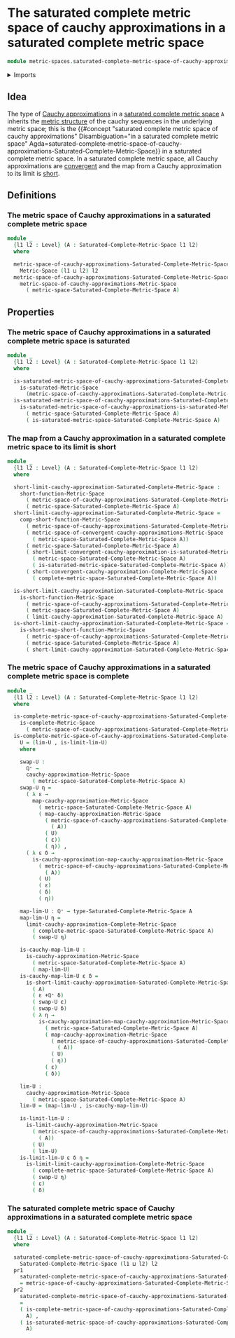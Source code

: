 # The saturated complete metric space of cauchy approximations in a saturated complete metric space

```agda
module metric-spaces.saturated-complete-metric-space-of-cauchy-approximations-in-a-saturated-complete-metric-space where
```

<details><summary>Imports</summary>

```agda
open import elementary-number-theory.positive-rational-numbers

open import foundation.dependent-pair-types
open import foundation.function-types
open import foundation.universe-levels

open import metric-spaces.cauchy-approximations-metric-spaces
open import metric-spaces.complete-metric-spaces
open import metric-spaces.convergent-cauchy-approximations-metric-spaces
open import metric-spaces.dependent-products-metric-spaces
open import metric-spaces.metric-space-of-cauchy-approximations-in-a-complete-metric-space
open import metric-spaces.metric-space-of-cauchy-approximations-in-a-metric-space
open import metric-spaces.metric-space-of-convergent-cauchy-approximations-in-a-metric-space
open import metric-spaces.metric-spaces
open import metric-spaces.saturated-complete-metric-spaces
open import metric-spaces.saturated-metric-spaces
open import metric-spaces.short-functions-metric-spaces
open import metric-spaces.subspaces-metric-spaces
```

</details>

## Idea

The type of
[Cauchy approximations](metric-spaces.cauchy-approximations-metric-spaces.md) in
a
[saturated complete metric space](metric-spaces.saturated-complete-metric-spaces.md)
`A` inherits the
[metric structure](metric-spaces.metric-space-of-cauchy-approximations-in-a-metric-space.md)
of the cauchy sequences in the underlying metric space; this is the
{{#concept "saturated complete metric space of cauchy approximations" Disambiguation="in a saturated complete metric space" Agda=saturated-complete-metric-space-of-cauchy-approximations-Saturated-Complete-Metric-Space}}
in a saturated complete metric space. In a saturated complete metric space, all
Cauchy approximations are
[convergent](metric-spaces.convergent-cauchy-approximations-metric-spaces.md)
and the map from a Cauchy approximation to its limit is
[short](metric-spaces.short-functions-metric-spaces.md).

## Definitions

### The metric space of Cauchy approximations in a saturated complete metric space

```agda
module _
  {l1 l2 : Level} (A : Saturated-Complete-Metric-Space l1 l2)
  where

  metric-space-of-cauchy-approximations-Saturated-Complete-Metric-Space :
    Metric-Space (l1 ⊔ l2) l2
  metric-space-of-cauchy-approximations-Saturated-Complete-Metric-Space =
    metric-space-of-cauchy-approximations-Metric-Space
      ( metric-space-Saturated-Complete-Metric-Space A)
```

## Properties

### The metric space of Cauchy approximations in a saturated complete metric space is saturated

```agda
module _
  {l1 l2 : Level} (A : Saturated-Complete-Metric-Space l1 l2)
  where

  is-saturated-metric-space-of-cauchy-approximations-Saturated-Complete-Metric-Space :
    is-saturated-Metric-Space
      (metric-space-of-cauchy-approximations-Saturated-Complete-Metric-Space A)
  is-saturated-metric-space-of-cauchy-approximations-Saturated-Complete-Metric-Space =
    is-saturated-metric-space-of-cauchy-approximations-is-saturated-Metric-Space
      ( metric-space-Saturated-Complete-Metric-Space A)
      ( is-saturated-metric-space-Saturated-Complete-Metric-Space A)
```

### The map from a Cauchy approximation in a saturated complete metric space to its limit is short

```agda
module _
  {l1 l2 : Level} (A : Saturated-Complete-Metric-Space l1 l2)
  where

  short-limit-cauchy-approximation-Saturated-Complete-Metric-Space :
    short-function-Metric-Space
      ( metric-space-of-cauchy-approximations-Saturated-Complete-Metric-Space A)
      ( metric-space-Saturated-Complete-Metric-Space A)
  short-limit-cauchy-approximation-Saturated-Complete-Metric-Space =
    comp-short-function-Metric-Space
      ( metric-space-of-cauchy-approximations-Saturated-Complete-Metric-Space A)
      ( metric-space-of-convergent-cauchy-approximations-Metric-Space
        ( metric-space-Saturated-Complete-Metric-Space A))
      ( metric-space-Saturated-Complete-Metric-Space A)
      ( short-limit-convergent-cauchy-approximation-is-saturated-Metric-Space
        ( metric-space-Saturated-Complete-Metric-Space A)
        ( is-saturated-metric-space-Saturated-Complete-Metric-Space A))
      ( short-convergent-cauchy-approximation-Complete-Metric-Space
        ( complete-metric-space-Saturated-Complete-Metric-Space A))

  is-short-limit-cauchy-approximation-Saturated-Complete-Metric-Space :
    is-short-function-Metric-Space
      ( metric-space-of-cauchy-approximations-Saturated-Complete-Metric-Space A)
      ( metric-space-Saturated-Complete-Metric-Space A)
      ( limit-cauchy-approximation-Saturated-Complete-Metric-Space A)
  is-short-limit-cauchy-approximation-Saturated-Complete-Metric-Space =
    is-short-map-short-function-Metric-Space
      ( metric-space-of-cauchy-approximations-Saturated-Complete-Metric-Space A)
      ( metric-space-Saturated-Complete-Metric-Space A)
      ( short-limit-cauchy-approximation-Saturated-Complete-Metric-Space)
```

### The metric space of Cauchy approximations in a saturated complete metric space is complete

```agda
module _
  {l1 l2 : Level} (A : Saturated-Complete-Metric-Space l1 l2)
  where

  is-complete-metric-space-of-cauchy-approximations-Saturated-Complete-Metric-Space :
    is-complete-Metric-Space
      ( metric-space-of-cauchy-approximations-Saturated-Complete-Metric-Space A)
  is-complete-metric-space-of-cauchy-approximations-Saturated-Complete-Metric-Space
    U = (lim-U , is-limit-lim-U)
    where

    swap-U :
      ℚ⁺ →
      cauchy-approximation-Metric-Space
        ( metric-space-Saturated-Complete-Metric-Space A)
    swap-U η =
      ( λ ε →
        map-cauchy-approximation-Metric-Space
          ( metric-space-Saturated-Complete-Metric-Space A)
          ( map-cauchy-approximation-Metric-Space
            ( metric-space-of-cauchy-approximations-Saturated-Complete-Metric-Space
              ( A))
            ( U)
            ( ε))
            ( η)) ,
      ( λ ε δ →
        is-cauchy-approximation-map-cauchy-approximation-Metric-Space
          ( metric-space-of-cauchy-approximations-Saturated-Complete-Metric-Space
            ( A))
          ( U)
          ( ε)
          ( δ)
          ( η))

    map-lim-U : ℚ⁺ → type-Saturated-Complete-Metric-Space A
    map-lim-U η =
      limit-cauchy-approximation-Complete-Metric-Space
        ( complete-metric-space-Saturated-Complete-Metric-Space A)
        ( swap-U η)

    is-cauchy-map-lim-U :
      is-cauchy-approximation-Metric-Space
        ( metric-space-Saturated-Complete-Metric-Space A)
        ( map-lim-U)
    is-cauchy-map-lim-U ε δ =
      is-short-limit-cauchy-approximation-Saturated-Complete-Metric-Space
        ( A)
        ( ε +ℚ⁺ δ)
        ( swap-U ε)
        ( swap-U δ)
        ( λ η →
          is-cauchy-approximation-map-cauchy-approximation-Metric-Space
            ( metric-space-Saturated-Complete-Metric-Space A)
            ( map-cauchy-approximation-Metric-Space
              ( metric-space-of-cauchy-approximations-Saturated-Complete-Metric-Space
                ( A))
              ( U)
              ( η))
            ( ε)
            ( δ))

    lim-U :
      cauchy-approximation-Metric-Space
        ( metric-space-Saturated-Complete-Metric-Space A)
    lim-U = (map-lim-U , is-cauchy-map-lim-U)

    is-limit-lim-U :
      is-limit-cauchy-approximation-Metric-Space
        ( metric-space-of-cauchy-approximations-Saturated-Complete-Metric-Space
          ( A))
        ( U)
        ( lim-U)
    is-limit-lim-U ε δ η =
      is-limit-limit-cauchy-approximation-Complete-Metric-Space
        ( complete-metric-space-Saturated-Complete-Metric-Space A)
        ( swap-U η)
        ( ε)
        ( δ)
```

### The saturated complete metric space of Cauchy approximations in a saturated complete metric space

```agda
module _
  {l1 l2 : Level} (A : Saturated-Complete-Metric-Space l1 l2)
  where

  saturated-complete-metric-space-of-cauchy-approximations-Saturated-Complete-Metric-Space :
    Saturated-Complete-Metric-Space (l1 ⊔ l2) l2
  pr1
    saturated-complete-metric-space-of-cauchy-approximations-Saturated-Complete-Metric-Space
    = metric-space-of-cauchy-approximations-Saturated-Complete-Metric-Space A
  pr2
    saturated-complete-metric-space-of-cauchy-approximations-Saturated-Complete-Metric-Space
    =
    ( is-complete-metric-space-of-cauchy-approximations-Saturated-Complete-Metric-Space
      A) ,
    ( is-saturated-metric-space-of-cauchy-approximations-Saturated-Complete-Metric-Space
      A)
```
